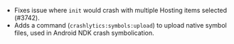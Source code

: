 - Fixes issue where `init` would crash with multiple Hosting items selected (#3742).
- Adds a command (`crashlytics:symbols:upload`) to upload native symbol files, used in Android NDK crash symbolication.
